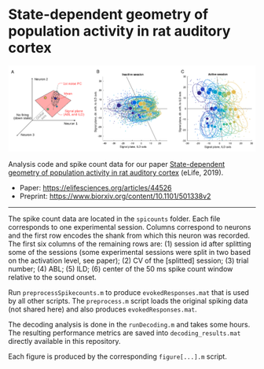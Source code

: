 # State-dependent geometry of population activity in rat auditory cortex

![Cover image](github-cover.png)

Analysis code and spike count data for our paper [State-dependent geometry of population activity in rat auditory cortex](https://elifesciences.org/articles/44526) (eLife, 2019).

* Paper: https://elifesciences.org/articles/44526  
* Preprint: https://www.biorxiv.org/content/10.1101/501338v2

-----------------------------

The spike count data are located in the `spicounts` folder. Each file corresponds to one experimental session. Columns correspond to neurons and the first row encodes the shank from which this neuron was recorded. The first six columns of the remaining rows are: (1) session id after splitting some of the sessions (some experimental sessions were split in two based on the activation level, see paper); (2) CV of the [splitted] session; (3) trial number; (4) ABL; (5) ILD; (6) center of the 50 ms spike count window relative to the sound onset.

Run `preprocessSpikecounts.m` to produce `evokedResponses.mat` that is used by all other scripts. The `preprocess.m` script loads the original spiking data (not shared here) and also produces `evokedResponses.mat`. 

The decoding analysis is done in the `runDecoding.m` and takes some hours. The resulting performance metrics are saved into `decoding_results.mat` directly available in this repository.

Each figure is produced by the corresponding `figure[...].m` script.

